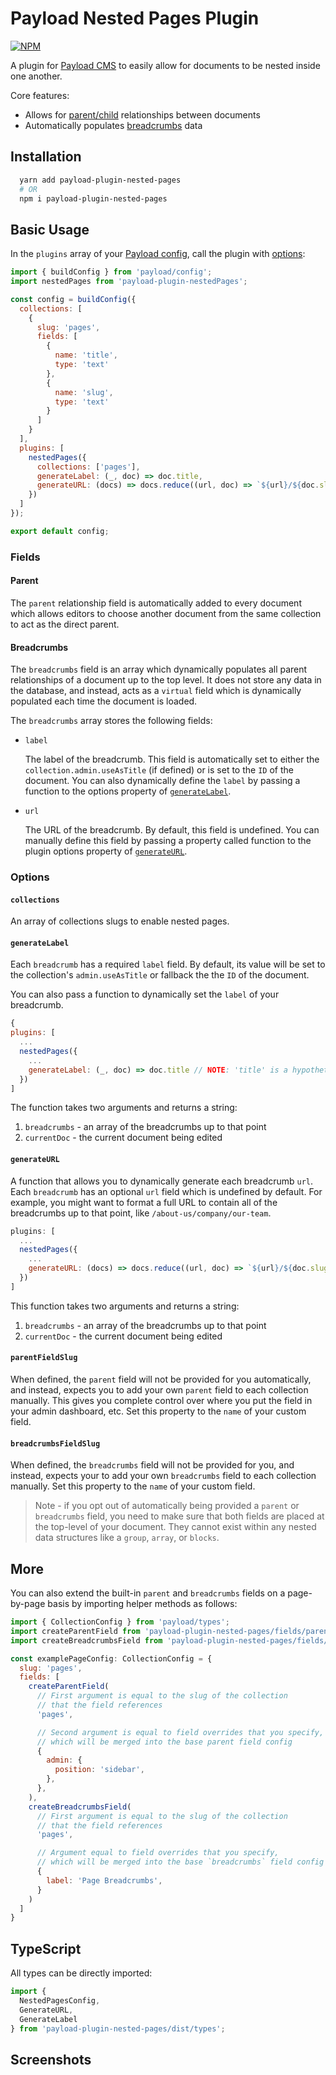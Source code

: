 # Payload Nested Pages Plugin

[![NPM](https://img.shields.io/npm/v/payload-plugin-nested-pages)](https://www.npmjs.com/package/payload-plugin-nested-pages)

A plugin for [Payload CMS](https://github.com/payloadcms/payload) to easily allow for documents to be nested inside one another.

Core features:
  - Allows for [parent/child](#parent) relationships between documents
  - Automatically populates [breadcrumbs](#breadcrumbs) data

## Installation

```bash
  yarn add payload-plugin-nested-pages
  # OR
  npm i payload-plugin-nested-pages
```

## Basic Usage

In the `plugins` array of your [Payload config](https://payloadcms.com/docs/configuration/overview), call the plugin with [options](#options):

```js
import { buildConfig } from 'payload/config';
import nestedPages from 'payload-plugin-nestedPages';

const config = buildConfig({
  collections: [
    {
      slug: 'pages',
      fields: [
        {
          name: 'title',
          type: 'text'
        },
        {
          name: 'slug',
          type: 'text'
        }
      ]
    }
  ],
  plugins: [
    nestedPages({
      collections: ['pages'],
      generateLabel: (_, doc) => doc.title,
      generateURL: (docs) => docs.reduce((url, doc) => `${url}/${doc.slug}`, ''),
    })
  ]
});

export default config;
```

### Fields

#### Parent

The `parent` relationship field is automatically added to every document which allows editors to choose another document from the same collection to act as the direct parent.

#### Breadcrumbs

The `breadcrumbs` field is an array which dynamically populates all parent relationships of a document up to the top level. It does not store any data in the database, and instead, acts as a `virtual` field which is dynamically populated each time the document is loaded.

The `breadcrumbs` array stores the following fields:

  - `label`

      The label of the breadcrumb. This field is automatically set to either the `collection.admin.useAsTitle` (if defined) or is set to the `ID` of the document. You can also dynamically define the `label` by passing a function to the options property of [`generateLabel`](#generateLabel).

  - `url`

      The URL of the breadcrumb. By default, this field is undefined. You can manually define this field by passing a property called function to the plugin options property of [`generateURL`](#generateURL).

### Options

#### `collections`

  An array of collections slugs to enable nested pages.

#### `generateLabel`

Each `breadcrumb` has a required `label` field. By default, its value will be set to the collection's `admin.useAsTitle` or fallback the the `ID` of the document.

You can also pass a function to dynamically set the `label` of your breadcrumb.

```js
{
plugins: [
  ...
  nestedPages({
    ...
    generateLabel: (_, doc) => doc.title // NOTE: 'title' is a hypothetical field
  })
]
```

The function takes two arguments and returns a string:

  1. `breadcrumbs` - an array of the breadcrumbs up to that point
  2. `currentDoc` - the current document being edited

#### `generateURL`

A function that allows you to dynamically generate each breadcrumb `url`. Each `breadcrumb` has an optional `url` field which is undefined by default. For example, you might want to format a full URL to contain all of the breadcrumbs up to that point, like `/about-us/company/our-team`.

```js
plugins: [
  ...
  nestedPages({
    ...
    generateURL: (docs) => docs.reduce((url, doc) => `${url}/${doc.slug}`, ''), // NOTE: 'slug' is a hypothetical field
  })
]
```

This function takes two arguments and returns a string:

1. `breadcrumbs` - an array of the breadcrumbs up to that point
1. `currentDoc` - the current document being edited

#### `parentFieldSlug`

When defined, the `parent` field will not be provided for you automatically, and instead, expects you to add your own `parent` field to each collection manually. This gives you complete control over where you put the field in your admin dashboard, etc. Set this property to the `name` of your custom field.

#### `breadcrumbsFieldSlug`

When defined, the `breadcrumbs` field will not be provided for you, and instead, expects your to add your own `breadcrumbs` field to each collection manually. Set this property to the `name` of your custom field.

> Note - if you opt out of automatically being provided a `parent` or `breadcrumbs` field, you need to make sure that both fields are placed at the top-level of your document. They cannot exist within any nested data structures like a `group`, `array`, or `blocks`.

## More

You can also extend the built-in `parent` and `breadcrumbs` fields on a page-by-page basis by importing helper methods as follows:

```js
import { CollectionConfig } from 'payload/types';
import createParentField from 'payload-plugin-nested-pages/fields/parent';
import createBreadcrumbsField from 'payload-plugin-nested-pages/fields/breadcrumbs';

const examplePageConfig: CollectionConfig = {
  slug: 'pages',
  fields: [
    createParentField(
      // First argument is equal to the slug of the collection
      // that the field references
      'pages',

      // Second argument is equal to field overrides that you specify,
      // which will be merged into the base parent field config
      {
        admin: {
          position: 'sidebar',
        },
      },
    ),
    createBreadcrumbsField(
      // First argument is equal to the slug of the collection
      // that the field references
      'pages',

      // Argument equal to field overrides that you specify,
      // which will be merged into the base `breadcrumbs` field config
      {
        label: 'Page Breadcrumbs',
      }
    )
  ]
}
```

## TypeScript

All types can be directly imported:
```js
import {
  NestedPagesConfig,
  GenerateURL,
  GenerateLabel
} from 'payload-plugin-nested-pages/dist/types';
```

## Screenshots

<!-- ![screenshot 1](https://github.com/trouble/payload-plugin-nested-pages/blob/main/images/screenshot-1.jpg?raw=true) -->
